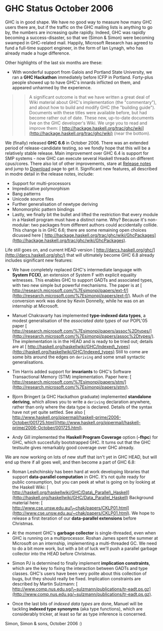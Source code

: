 # GHC Status October 2006



GHC is in good shape. We have no good way to measure how many GHC
users there are, but if the traffic on the GHC mailing lists is
anything to go by, the numbers are increasing quite rapidly. Indeed,
GHC was rapidly becoming a success-disaster, so that we (Simon &
Simon) were becoming swamped in GHC-related mail.  Happily,
Microsoft Research has agreed to fund a full-time support engineer,
in the form of Ian Lynagh, who has already made a huge difference.



Other highlights of the last six months are these:


- With wonderful support from Galois and Portland State University, we ran a **GHC Hackathon** immediately before ICFP in Portland.  Forty-plus people showed up to have GHC's innards inflicted on them, and appeared unharmed by the experience.

>
> >
> >
> > A significant outcome is that we have written a great deal of Wiki material about GHC's implementation (the "commentary"), and about how to build and modify GHC (the "building guide").  Documents with these titles were available before, but had become rather out of date.  These new, up-to-date documents live on the GHC developer's Wiki.  We urge you to read and improve them:   [
> > http://hackage.haskell.org/trac/ghc/wiki](http://hackage.haskell.org/trac/ghc/wiki) (near the bottom).
> >
> >
>


We (finally) released **GHC 6.6** in October 2006. There was an extended period of release-candidate testing, so we fondly hope that this will be a relatively stable release. Main improvement over GHC 6.4 is support for SMP systems - now GHC can execute several Haskell threads on different cpus/cores. There also lot of other improvements, stare at [
Release notes](http://haskell.org/ghc/docs/6.6/html/users_guide/release-6-6.html) and jump to [Download](http://www.haskell.org/ghc/download_ghc_66.html) page to get it.  Significant new features, all described in modre detail in the release notes, include:


- Support for multi-processors
- Impredicative polymorphism
- Bang patterns
- Unicode source files
- Further generalisation of newtype deriving
- Monomorphic pattern bindings
- Lastly, we finally bit the bullet and lifted the restriction that every module in a Haskell program must have a distinct name.  Why?  Because it's non-modular: two packages from different authors could accidentally collide.  This change is in GHC 6.6; there are some remaining open choices dicussed here [
  http://hackage.haskell.org/trac/ghc/wiki/GhcPackages](http://hackage.haskell.org/trac/ghc/wiki/GhcPackages).


Life still goes on, and current HEAD version [
http://darcs.haskell.org/ghc/](http://darcs.haskell.org/ghc/) that will ultimately become GHC 6.8 already includes significant new features:


- We have completely replaced GHC's intermediate language with **System FC(X)**, an extension of System F with explicit equality witnesses.  This enables GHC to support GADTs and associated types, with two new simple but powerful mechanisms. The paper is at [
  http://research.microsoft.com/%7Esimonpj/papers/ext-f/](http://research.microsoft.com/%7Esimonpj/papers/ext-f/). Much of the conversion work was done by Kevin Donnelly, while he was on an internship at Microsoft.

- Manuel Chakravarty has implemented **type-indexed data types**, a modest generalisation of the *associated data types* of our POPL'05 paper  [
  http://research.microsoft.com/%7Esimonpj/papers/assoc%2Dtypes/](http://research.microsoft.com/%7Esimonpj/papers/assoc%2Dtypes/). The implementation is in the HEAD and is ready to be tried out; details are at [
  http://haskell.org/haskellwiki/GHC/Indexed\_types](http://haskell.org/haskellwiki/GHC/Indexed_types) Still to come are some bits around the edges on `deriving` and some small syntactic generalisations.

- Tim Harris added support for **invariants** to GHC's Software Transactional Memory (STM) implementation. Paper here: [
  http://research.microsoft.com/%7Esimonpj/papers/stm/](http://research.microsoft.com/%7Esimonpj/papers/stm/).

- Bjorn Bringert (a GHC Hackathon graduate) implemented **standalone deriving**, which allows you to write a `deriving` declaration anywhere, rather than only where the data type is declared.  Details of the syntax have not yet quite settled.  See also [
  http://www.haskell.org/pipermail/haskell-prime/2006-October/001725.html](http://www.haskell.org/pipermail/haskell-prime/2006-October/001725.html).

- Andy Gill implemented the **Haskell Program Coverage** option (**-fhpc**) for GHC, which succesfully bootstrapped GHC. It turns out that the GHC testsuite gives remarkably good coverage over GHC already.


We are now working on lots of new stuff that isn't yet in GHC HEAD, but will end up there if all goes well, and then become a part of GHC 6.8:


- Roman Leshchinskiy has been hard at work developing libraries that support **data-parallel computation** in GHC.  It's not quite ready for public consumption, but you can peek at what is going on by looking at the Haskell Wiki: [
  http://haskell.org/haskellwiki/GHC/Data\_Parallel\_Haskell](http://haskell.org/haskellwiki/GHC/Data_Parallel_Haskell)  Background material here: [
  http://www.cse.unsw.edu.au/\~chak/papers/CKLP01.html](http://www.cse.unsw.edu.au/~chak/papers/CKLP01.html).  We hope to release a first iteration of our **data-parallel extensions** before Christmas.

- At the moment GHC's **garbage collector** is single-threaded, even when GHC is running on a multiprocessor.  Roshan James spent the summer at Microsoft on an internship, implementing a multi-threaded GC.  We need to do a bit more work, but with a bit of luck we'll push a parallel garbage collector into the HEAD before Christmas.

- Simon PJ is determined to finally implement **implication constraints**, which are the key to fixing the interaction between GADTs and type classes.   GHC's users have been very polite about this collection of bugs, but they should really be fixed.  Implication constraints are described by Martin Sulzmann: [
  http://www.comp.nus.edu.sg/\~sulzmann/publications/tr-eadt.ps.gz](http://www.comp.nus.edu.sg/~sulzmann/publications/tr-eadt.ps.gz).

- Once the last bits of *indexed data types* are done, Manuel will be tackling **indexed type synonyms** (aka type functions), which are considerably tricker, at least so far as type inference is concerned.


Simon, Simon & sons, October 2006 :)


